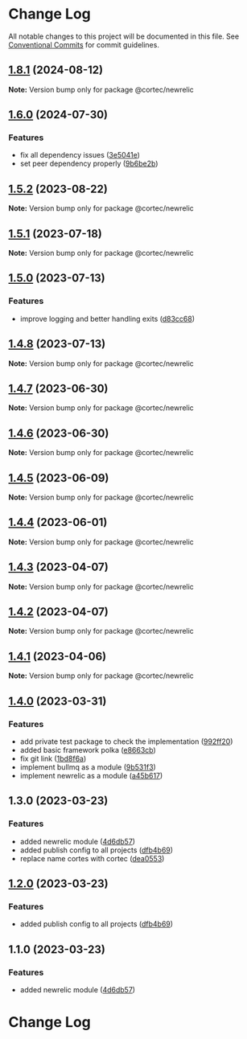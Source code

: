 # Change Log

All notable changes to this project will be documented in this file.
See [Conventional Commits](https://conventionalcommits.org) for commit guidelines.

## [1.8.1](https://github.com/saswatds/cortec/compare/@cortec/newrelic@1.8.0...@cortec/newrelic@1.8.1) (2024-08-12)

**Note:** Version bump only for package @cortec/newrelic

## [1.6.0](https://github.com/saswatds/cortec/compare/@cortec/newrelic@1.5.2...@cortec/newrelic@1.6.0) (2024-07-30)

### Features

- fix all dependency issues ([3e5041e](https://github.com/saswatds/cortec/commit/3e5041e97d6533fc2783718674853faadd4f4ae6))
- set peer dependency properly ([9b6be2b](https://github.com/saswatds/cortec/commit/9b6be2bcaa33da6cdcfbe1d2d00a5493e81e247e))

## [1.5.2](https://github.com/saswatds/cortec/compare/@cortec/newrelic@1.5.1...@cortec/newrelic@1.5.2) (2023-08-22)

**Note:** Version bump only for package @cortec/newrelic

## [1.5.1](https://github.com/saswatds/cortec/compare/@cortec/newrelic@1.5.0...@cortec/newrelic@1.5.1) (2023-07-18)

**Note:** Version bump only for package @cortec/newrelic

## [1.5.0](https://github.com/saswatds/cortec/compare/@cortec/newrelic@1.4.8...@cortec/newrelic@1.5.0) (2023-07-13)

### Features

- improve logging and better handling exits ([d83cc68](https://github.com/saswatds/cortec/commit/d83cc68317ed32925f03ed731e4e0fdadd369987))

## [1.4.8](https://github.com/saswatds/cortec/compare/@cortec/newrelic@1.4.7...@cortec/newrelic@1.4.8) (2023-07-13)

**Note:** Version bump only for package @cortec/newrelic

## [1.4.7](https://github.com/saswatds/cortec/compare/@cortec/newrelic@1.4.6...@cortec/newrelic@1.4.7) (2023-06-30)

**Note:** Version bump only for package @cortec/newrelic

## [1.4.6](https://github.com/saswatds/cortec/compare/@cortec/newrelic@1.4.5...@cortec/newrelic@1.4.6) (2023-06-30)

**Note:** Version bump only for package @cortec/newrelic

## [1.4.5](https://github.com/saswatds/cortec/compare/@cortec/newrelic@1.4.4...@cortec/newrelic@1.4.5) (2023-06-09)

**Note:** Version bump only for package @cortec/newrelic

## [1.4.4](https://github.com/saswatds/cortec/compare/@cortec/newrelic@1.4.3...@cortec/newrelic@1.4.4) (2023-06-01)

**Note:** Version bump only for package @cortec/newrelic

## [1.4.3](https://github.com/saswatds/cortec/compare/@cortec/newrelic@1.4.2...@cortec/newrelic@1.4.3) (2023-04-07)

**Note:** Version bump only for package @cortec/newrelic

## [1.4.2](https://github.com/saswatds/cortec/compare/@cortec/newrelic@1.4.1...@cortec/newrelic@1.4.2) (2023-04-07)

**Note:** Version bump only for package @cortec/newrelic

## [1.4.1](https://github.com/saswatds/cortec/compare/@cortec/newrelic@1.4.0...@cortec/newrelic@1.4.1) (2023-04-06)

**Note:** Version bump only for package @cortec/newrelic

## [1.4.0](https://github.com/saswatds/cortec/compare/@cortec/newrelic@1.3.0...@cortec/newrelic@1.4.0) (2023-03-31)

### Features

- add private test package to check the implementation ([992ff20](https://github.com/saswatds/cortec/commit/992ff20ca4c3b7ce2d154323a6a9e763c2214c22))
- added basic framework polka ([e8663cb](https://github.com/saswatds/cortec/commit/e8663cb6b0103c2c530539b96c3fc959c14860e3))
- fix git link ([1bd8f6a](https://github.com/saswatds/cortec/commit/1bd8f6a6789555c02abaaa58b58d82c6a474f23c))
- implement bullmq as a module ([9b531f3](https://github.com/saswatds/cortec/commit/9b531f39e1275b3e25e09f20033d81eb3bb7871d))
- implement newrelic as a module ([a45b617](https://github.com/saswatds/cortec/commit/a45b6171829b819e75e9dfb7264fa4eb51b6a899))

## 1.3.0 (2023-03-23)

### Features

- added newrelic module ([4d6db57](https://github.com/saswatds/cortec/commit/4d6db57877216baa2378ca990916df62023291d6))
- added publish config to all projects ([dfb4b69](https://github.com/saswatds/cortec/commit/dfb4b69645b860b6686792d7a4272700686fd544))
- replace name cortes with cortec ([dea0553](https://github.com/saswatds/cortec/commit/dea055356354609a61c9900293a68c07cb71ba54))

## [1.2.0](https://github.com/saswatds/cortec/compare/@cortec/newrelic@1.1.0...@cortec/newrelic@1.2.0) (2023-03-23)

### Features

- added publish config to all projects ([dfb4b69](https://github.com/saswatds/cortec/commit/dfb4b69645b860b6686792d7a4272700686fd544))

## 1.1.0 (2023-03-23)

### Features

- added newrelic module ([4d6db57](https://github.com/saswatds/cortec/commit/4d6db57877216baa2378ca990916df62023291d6))

# Change Log
